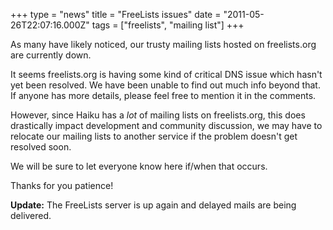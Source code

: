 +++
type = "news"
title = "FreeLists issues"
date = "2011-05-26T22:07:16.000Z"
tags = ["freelists", "mailing list"]
+++

As many have likely noticed, our trusty mailing lists hosted on freelists.org are currently down.

It seems freelists.org is having some kind of critical DNS issue which hasn't yet been resolved. We have been unable to find out much info beyond that. If anyone has more details, please feel free to mention it in the comments.

However, since Haiku has a *lot* of mailing lists on freelists.org, this does drastically impact development and community discussion, we may have to relocate our mailing lists to another service if the problem doesn't get resolved soon.

We will be sure to let everyone know here if/when that occurs.

Thanks for you patience!

<strong>Update:</strong> The FreeLists server is up again and delayed mails are being delivered.